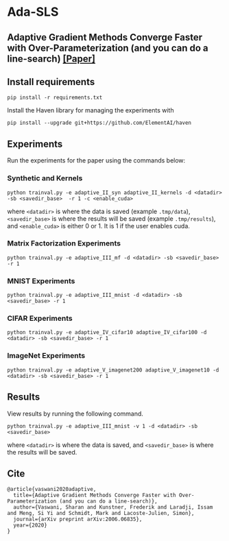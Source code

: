 # Ada-SLS
## Adaptive Gradient Methods Converge Faster with Over-Parameterization (and you can do a line-search) [[Paper]](https://arxiv.org/abs/2006.06835)



## Install requirements
`pip install -r requirements.txt` 


Install the Haven library for managing the experiments with 

```
pip install --upgrade git+https://github.com/ElementAI/haven
```


## Experiments

Run the experiments for the paper using the commands below:

### Synthetic and Kernels

```
python trainval.py -e adaptive_II_syn adaptive_II_kernels -d <datadir> -sb <savedir_base>  -r 1 -c <enable_cuda>
```
where `<datadir>` is where the data is saved (example `.tmp/data`),  `<savedir_base>` is where the results will be saved (example `.tmp/results`), and `<enable_cuda>` is either 0 or 1. It is 1 if the user enables cuda.

### Matrix Factorization Experiments

```
python trainval.py -e adaptive_III_mf -d <datadir> -sb <savedir_base> -r 1
```

### MNIST Experiments

```
python trainval.py -e adaptive_III_mnist -d <datadir> -sb <savedir_base> -r 1
```

### CIFAR Experiments

```
python trainval.py -e adaptive_IV_cifar10 adaptive_IV_cifar100 -d <datadir> -sb <savedir_base> -r 1
```

### ImageNet Experiments

```
python trainval.py -e adaptive_V_imagenet200 adaptive_V_imagenet10 -d <datadir> -sb <savedir_base> -r 1
```


## Results

View results by running the following command.

```
python trainval.py -e adaptive_III_mnist -v 1 -d <datadir> -sb <savedir_base>
```

where `<datadir>` is where the data is saved, and `<savedir_base>` is where the results will be saved.

## Cite
```
@article{vaswani2020adaptive,
  title={Adaptive Gradient Methods Converge Faster with Over-Parameterization (and you can do a line-search)},
  author={Vaswani, Sharan and Kunstner, Frederik and Laradji, Issam and Meng, Si Yi and Schmidt, Mark and Lacoste-Julien, Simon},
  journal={arXiv preprint arXiv:2006.06835},
  year={2020}
}
```
